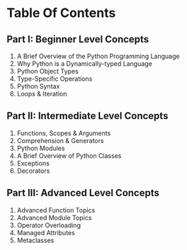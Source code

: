 # Table Of Contents

## Part I: Beginner Level Concepts

1. A Brief Overview of the Python Programming Language
2. Why Python is a Dynamically-typed Language
3. Python Object Types
4. Type-Specific Operations
5. Python Syntax
6. Loops & Iteration

## Part II: Intermediate Level Concepts

1. Functions, Scopes & Arguments
2. Comprehension & Generators
3. Python Modules
4. A Brief Overview of Python Classes
5. Exceptions
6. Decorators

## Part III: Advanced Level Concepts

1. Advanced Function Topics
2. Advanced Module Topics
3. Operator Overloading
4. Managed Attributes
5. Metaclasses
